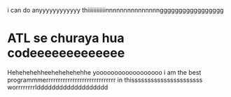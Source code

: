 i can do anyyyyyyyyyyyy thiiiiiiiiiiiinnnnnnnnnnnnnnnggggggggggggggggg
# ATL se churaya hua codeeeeeeeeeeeee
Hehehehehheehehehehehhe 
yoooooooooooooooooo
i am the best programmmerrrrrrrrrrrrrrrrrrrrrrrrrrrrr in thissssssssssssssssssssss worrrrrrrrlddddddddddddddddddd

